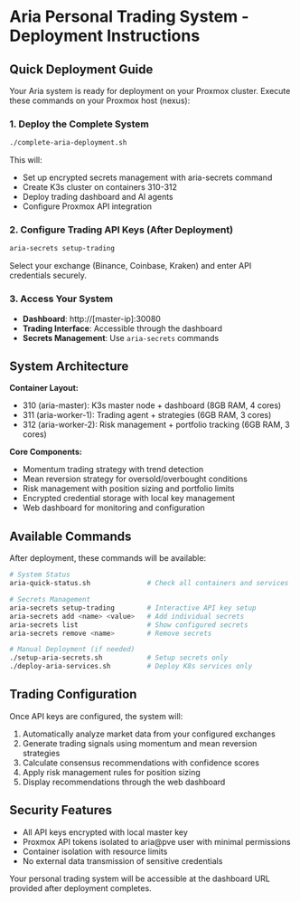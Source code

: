 # Aria Personal Trading System - Deployment Instructions

## Quick Deployment Guide

Your Aria system is ready for deployment on your Proxmox cluster. Execute these commands on your Proxmox host (nexus):

### 1. Deploy the Complete System
```bash
./complete-aria-deployment.sh
```

This will:
- Set up encrypted secrets management with aria-secrets command
- Create K3s cluster on containers 310-312  
- Deploy trading dashboard and AI agents
- Configure Proxmox API integration

### 2. Configure Trading API Keys (After Deployment)
```bash
aria-secrets setup-trading
```

Select your exchange (Binance, Coinbase, Kraken) and enter API credentials securely.

### 3. Access Your System
- **Dashboard**: http://[master-ip]:30080
- **Trading Interface**: Accessible through the dashboard
- **Secrets Management**: Use `aria-secrets` commands

## System Architecture

**Container Layout:**
- 310 (aria-master): K3s master node + dashboard (8GB RAM, 4 cores)
- 311 (aria-worker-1): Trading agent + strategies (6GB RAM, 3 cores)  
- 312 (aria-worker-2): Risk management + portfolio tracking (6GB RAM, 3 cores)

**Core Components:**
- Momentum trading strategy with trend detection
- Mean reversion strategy for oversold/overbought conditions
- Risk management with position sizing and portfolio limits
- Encrypted credential storage with local key management
- Web dashboard for monitoring and configuration

## Available Commands

After deployment, these commands will be available:

```bash
# System Status
aria-quick-status.sh              # Check all containers and services

# Secrets Management  
aria-secrets setup-trading        # Interactive API key setup
aria-secrets add <name> <value>   # Add individual secrets
aria-secrets list                 # Show configured secrets
aria-secrets remove <name>        # Remove secrets

# Manual Deployment (if needed)
./setup-aria-secrets.sh           # Setup secrets only
./deploy-aria-services.sh         # Deploy K8s services only
```

## Trading Configuration

Once API keys are configured, the system will:
1. Automatically analyze market data from your configured exchanges
2. Generate trading signals using momentum and mean reversion strategies
3. Calculate consensus recommendations with confidence scores
4. Apply risk management rules for position sizing
5. Display recommendations through the web dashboard

## Security Features

- All API keys encrypted with local master key
- Proxmox API tokens isolated to aria@pve user with minimal permissions
- Container isolation with resource limits
- No external data transmission of sensitive credentials

Your personal trading system will be accessible at the dashboard URL provided after deployment completes.